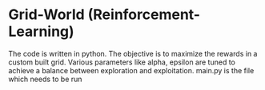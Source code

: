 # Grid-World (Reinforcement-Learning)
The code is written in python.
The objective is to maximize the rewards in a custom built grid.
Various parameters like alpha, epsilon are tuned to achieve a balance between exploration and exploitation. 
main.py is the file which needs to be run
